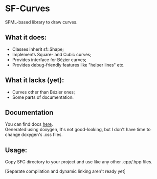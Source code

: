 # SF-Curves
SFML-based library to draw curves.

## What it does:
- Classes inherit sf::Shape;
- Implements Square- and Cubic curves;
- Provides interface for Bézier curves;
- Provides debug-friendly features like "helper lines" etc.

## What it lacks (yet):
- Curves other than Bézier ones;
- Some parts of documentation.

## Documentation
You can find docs [here](https://koczurekk.github.io/QSFML/).<br />
Generated using doxygen, It's not good-looking, but I don't have time to change doxygen's .css files.

## Usage:
Copy SFC directory to your project and use like any other .cpp/.hpp files.

[Separate compilation and dynamic linking aren't ready yet]
